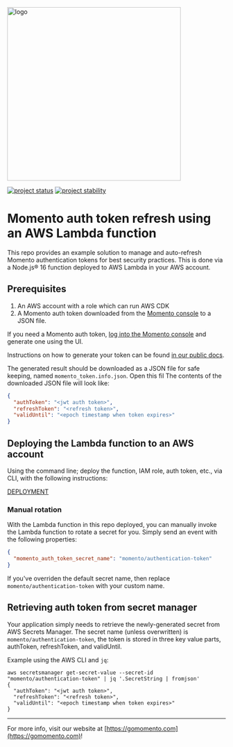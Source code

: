 <img src="https://docs.momentohq.com/img/logo.svg" alt="logo" width="400"/>

[![project status](https://momentohq.github.io/standards-and-practices/badges/project-status-official.svg)](https://github.com/momentohq/standards-and-practices/blob/main/docs/momento-on-github.md)
[![project stability](https://momentohq.github.io/standards-and-practices/badges/project-stability-alpha.svg)](https://github.com/momentohq/standards-and-practices/blob/main/docs/momento-on-github.md) 


# Momento auth token refresh using an AWS Lambda function

This repo provides an example solution to manage and auto-refresh Momento authentication tokens for best security practices. This is done via a Node.js&reg; 16 function deployed to AWS Lambda in your AWS account.

## Prerequisites

1. An AWS account with a role which can run AWS CDK
2. A Momento auth token downloaded from the [Momento console](https://console.gomomento.com/tokens) to a JSON file.

If you need a Momento auth token, [log into the Momento console](https://console.gomomento.com/tokens) and generate one using the UI.

Instructions on how to generate your token can be found [in our public docs](https://docs.momentohq.com/getting-started#step-2-create-an-authentication-token-in-the-momento-console).

The generated result should be downloaded as a JSON file for safe keeping, named `momento_token.info.json`. Open this fil The contents of the downloaded JSON file will look like:

```json
{
  "authToken": "<jwt auth token>",
  "refreshToken": "<refresh token>",
  "validUntil": "<epoch timestamp when token expires>"
}
```

## Deploying the Lambda function to an AWS account

Using the command line; deploy the function, IAM role, auth token, etc., via CLI, with the following instructions:

[DEPLOYMENT](./DEPLOYMENT.md)

### Manual rotation

With the Lambda function in this repo deployed, you can manually invoke the Lambda function to rotate a secret for you. Simply send an event with the following properties:

```json
{
  "momento_auth_token_secret_name": "momento/authentication-token"
}
```

If you've overriden the default secret name, then replace `momento/authentication-token` with your custom name.

## Retrieving auth token from secret manager

Your application simply needs to retrieve the newly-generated secret from AWS Secrets Manager. The secret name (unless overwritten) is `momento/authentication-token`, the token is stored in three key value parts, authToken, refreshToken, and validUntil.

Example using the AWS CLI and `jq`:

```shell
aws secretsmanager get-secret-value --secret-id "momento/authentication-token" | jq '.SecretString | fromjson'
{
  "authToken": "<jwt auth token>",
  "refreshToken": "<refresh token>",
  "validUntil": "<epoch timestamp when token expires>"
}
```

----------------------------------------------------------------------------------------
For more info, visit our website at [https://gomomento.com](https://gomomento.com)!
